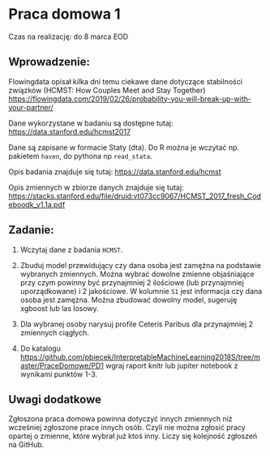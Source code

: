 # Praca domowa 1

Czas na realizację: do 8 marca EOD

## Wprowadzenie:

Flowingdata opisał kilka dni temu ciekawe dane dotyczące stabilności związków (HCMST: How Couples Meet and Stay Together)
https://flowingdata.com/2019/02/26/probability-you-will-break-up-with-your-partner/

Dane wykorzystane w badaniu są dostępne tutaj:
https://data.stanford.edu/hcmst2017

Dane są zapisane w formacie Staty (dta). Do R można je wczytać np. pakietem `haven`, do pythona np `read_stata`.

Opis badania znajduje się tutaj: https://data.stanford.edu/hcmst

Opis zmiennych w zbiorze danych znajduje się tutaj: https://stacks.stanford.edu/file/druid:vt073cc9067/HCMST_2017_fresh_Codeboodk_v1.1a.pdf

## Zadanie:

1. Wczytaj dane z badania `HCMST`.

2. Zbuduj model przewidujący czy dana osoba jest zamężna na podstawie wybranych zmiennych. Można wybrać dowolne zmienne objaśniające przy czym powinny być przynajmniej 2 ilościowe (lub przynajmniej uporządkowane) i 2 jakościowe. W kolumnie `S1` jest informacja czy dana osoba jest zamężna. Można zbudować dowolny model, sugeruję xgboost lub las losowy.

3. Dla wybranej osoby narysuj profile Ceteris Paribus dla przynajmniej 2 zmiennych ciągłych.

4. Do katalogu https://github.com/pbiecek/InterpretableMachineLearning2018S/tree/master/PraceDomowe/PD1 wgraj raport knitr lub jupiter notebook z wynikami punktów 1-3. 

## Uwagi dodatkowe

Zgłoszona praca domowa powinna dotyczyć innych zmiennych niż wcześniej zgłoszone prace innych osób. Czyli nie można zgłosić pracy opartej o zmienne, które wybrał już ktoś inny. Liczy się kolejność zgłoszeń na GitHub.


